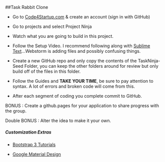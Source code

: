 ##Task Rabbit Clone

- Go to [Code4Startup.com](https://code4startup.com/) & create an account (sign in with GitHub)

- Go to projects and select Project Ninja

- Watch what you are going to build in this project.

- Follow the Setup Video. I recommend following along with [Sublime Text](http://c758482.r82.cf2.rackcdn.com/Sublime%20Text%20Build%203083.dmg)...Webstorm is adding files and possibly confusing things.

- Create a new GitHub repo and only copy the contents of the TaskNinja-Seed Folder, you can keep the other folders around for review but only build off of the files in this folder.

- Follow the Guides and **TAKE YOUR TIME**, be sure to pay attention to syntax. A lot of errors and broken code will come from this.

- After each segment of coding you complete commit to GitHub.

BONUS : Create a github.pages for your application to share progress with the group.

Double BONUS : Alter the idea to make it your own.


##### Customization Extras

- [Bootstrap 3 Tutorials](https://www.youtube.com/watch?v=mKt-MDwtVB4)

- [Google Material Design](http://www.google.com/design/spec/material-design/introduction.html#)
